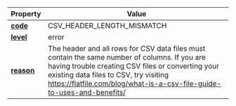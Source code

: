 | Property | Value |
|----------|--------|
| [**code**](/en/latest/reference/schema/meta/defs/code) | CSV_HEADER_LENGTH_MISMATCH |
| [**level**](/en/latest/reference/schema/meta/defs/level) | error |
| [**reason**](/en/latest/reference/schema/meta/defs/reason) | The header and all rows for CSV data files must contain the same number of columns. If you are having trouble creating CSV files or converting your existing data files to CSV, try visiting https://flatfile.com/blog/what-is-a-csv-file-guide-to-uses-and-benefits/ |